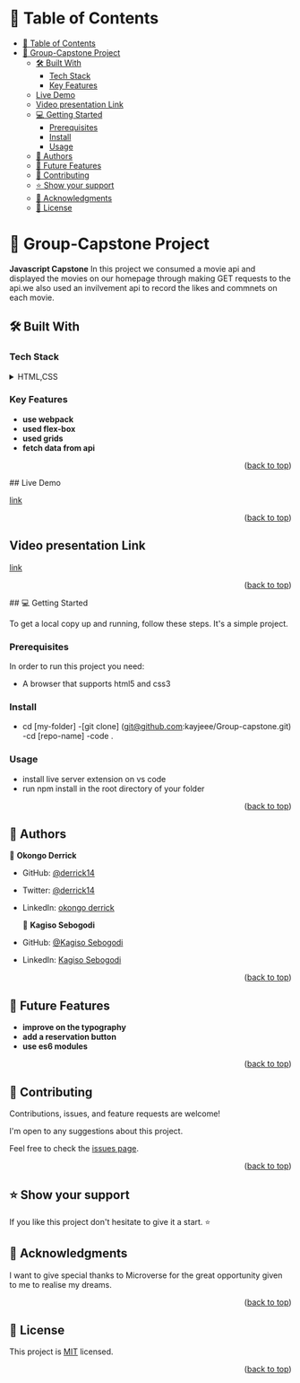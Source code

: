 # 📗 Table of Contents
- [📗 Table of Contents](#-table-of-contents)
- [📖 Group-Capstone Project ](#-group-capstone-project-)
  - [🛠 Built With ](#-built-with-)
    - [Tech Stack ](#tech-stack-)
    - [Key Features ](#key-features-)
  - [Live Demo](#live-demo)
  - [Video presentation Link](#video-presentation-link)
  - [💻 Getting Started ](#-getting-started-)
    - [Prerequisites](#prerequisites)
    - [Install](#install)
    - [Usage](#usage)
  - [👥 Authors ](#-authors-)
  - [🔭 Future Features ](#-future-features-)
  - [🤝 Contributing ](#-contributing-)
  - [⭐️ Show your support ](#️-show-your-support-)
  - [🙏 Acknowledgments ](#-acknowledgments-)
  - [📝 License ](#-license-)



# 📖 Group-Capstone Project <a name="about-project"></a>


**Javascript Capstone** In this project we consumed a movie api and displayed the movies on our homepage through making GET requests to the api.we also used an invilvement api to record the likes and commnets on each movie.
## 🛠 Built With <a name="built-with"></a>

### Tech Stack <a name="tech-stack"></a>

<details>
  <summary>HTML,CSS</summary>
  <summary>Javasript</summary>
  <summary>Linters</summary>
  <summary>Github</summary>
   <summary>nodejs</summary>
</details>


### Key Features <a name="key-features"></a>

- **use webpack**
- **used flex-box**
- **used grids**
- **fetch data from api**

<p align="right">(<a href="#readme-top">back to top</a>)</p>
## Live Demo

[link](https://kayjeee.github.io/Group-capstone/dist/)

<p align="right">(<a href="#readme-top">back to top</a>)</p>

## Video presentation Link

 [link](https://drive.google.com/file/d/1wDuAy13O13CUaOgMJsHIMNwyzkaqJigV/view?usp=sharing)

 <p align="right">(<a href="#readme-top">back to top</a>)</p>
## 💻 Getting Started <a name="getting-started"></a>

To get a local copy up and running, follow these steps. It's a simple project.

### Prerequisites
In order to run this project you need:
- A browser that supports html5 and css3

### Install

- cd [my-folder]
-[git clone] (git@github.com:kayjeee/Group-capstone.git)
-cd [repo-name]
-code .

### Usage

- install live server extension on vs code
- run npm install in the root directory of your folder

<p align="right">(<a href="#readme-top">back to top</a>)</p>

## 👥 Authors <a name="authors"></a>

👤 **Okongo Derrick**
    
- GitHub: [@derrick14](https://github.com/derrick14/51)
- Twitter: [@derrick14](https://twitter.com/DerrickHayle)
- LinkedIn: [okongo derrick](https://www.linkedin.com/in/okongo-derrick-a0147622b/)
  
  👤 **Kagiso Sebogodi**
    
- GitHub: [@Kagiso Sebogodi](https://github.com/kayjeee)
- LinkedIn: [Kagiso Sebogodi](https://www.linkedin.com/in/kagiso-sebogodi/)

<p align="right">(<a href="#readme-top">back to top</a>)</p>

## 🔭 Future Features <a name="future-features"></a>

- **improve on the typography**
- **add a reservation button**
- **use es6 modules**

<p align="right">(<a href="#readme-top">back to top</a>)</p>

## 🤝 Contributing <a name="contributing"></a>

Contributions, issues, and feature requests are welcome!

I'm open to any suggestions about this project.

Feel free to check the [issues page](https://github.com/kayjeee/Group-capstone/issues).


<p align="right">(<a href="#readme-top">back to top</a>)</p>

## ⭐️ Show your support <a name="support"></a>

If you like this project don't hesitate to give it a start. ⭐️

## 🙏 Acknowledgments <a name="acknowledgements"></a>

I want to give special thanks to Microverse for the great opportunity given to me to realise my dreams.

<p align="right">(<a href="#readme-top">back to top</a>)</p>

## 📝 License <a name="license"></a>

This project is [MIT](./LICENSE.md) licensed.

<p align="right">(<a href="#readme-top">back to top</a>)</p>
